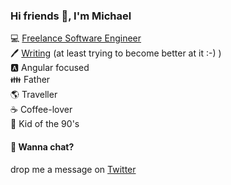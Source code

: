 ### Hi friends 👋, I'm Michael

💻 [Freelance Software Engineer](https://berger-consulting.dev)  
🖊️ [Writing](https://blog.michael-berger.dev) (at least trying to become better at it :-) )  
🅰 Angular focused  
👪 Father  
🌎 Traveller  
☕ Coffee-lover  
🤘 Kid of the 90's  


#### 💬 Wanna chat? 
drop me a message on [Twitter](https://twitter.com/mikelgo812)

<!--
**mikelgo/mikelgo** is a ✨ _special_ ✨ repository because its `README.md` (this file) appears on your GitHub profile.

Here are some ideas to get you started:

- 🔭 I’m currently working on ...
- 🌱 I’m currently learning ...
- 👯 I’m looking to collaborate on ...
- 🤔 I’m looking for help with ...
- 💬 Ask me about ...
- 📫 How to reach me: ...
- 😄 Pronouns: ...
- ⚡ Fun fact: ...
-->
